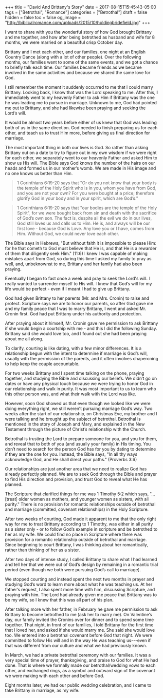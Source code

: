 +++
title = "David And Brittany's Story"
date = 2017-08-15T15:45:43-05:00
tags = ["Betrothal", "Romance"]
categories = ["Betrothal"]
draft = false
hidden = false
toc = false
og_image = "http://biblicalromance.com/uploads/2015/10/holdingbridefield.jpg"
+++

I want to share with you the wonderful story of how God brought Brittany and me together, and how after being betrothed as husband and wife for 8 months, we were married on a beautiful crisp October day.

<!--more-->

Brittany and I met each other, and our families, one night at an English Country Dance (along with a lot of other people). Over the following months, our families went to some of the same events, and we got a chance to briefly talk each time. Our families became friends as we became involved in the same activities and because we shared the same love for God.

I still remember the moment it suddenly occurred to me that I could marry Brittany. Looking back, I know that was the Lord speaking to me. After this, I immediately went to my heavenly Father to ask Him if Brittany was the one he was leading me to pursue in marriage. Unknown to me, God had pointed me out to Brittany, and she had likewise been praying and seeking the Lord’s will.

It would be almost two years before either of us knew that God was leading both of us in the same direction. God needed to finish preparing us for each other, and teach us to trust Him more, before giving us final direction for marriage.

The most important thing in both our lives is God. So rather than asking Brittany out on a date to try to figure out in my own wisdom if we were right for each other, we separately went to our heavenly Father and asked Him to show us His will. The Bible says God knows the number of the hairs on our heads and formed us in our mother’s womb. We are made in His image and no one knows us better than Him.

> 1 Corinthians 6:19-20 says that "Or do you not know that your body is the temple of the Holy Spirit who is in you, whom you have from God, and you are not your own? For you were bought at a price; therefore glorify God in your body and in your spirit, which are God’s."

> 1 Corinthians 6:19-20 says that "our bodies are the temple of the Holy Spirit", for we were bought back from sin and death with the sacrifice of God’s own son. The fact is, despite all the evil we do in our lives, God still loves us and calls us to Him. He is, and always will be our first love - because God is Love. Any love you or I have, comes from Him. Without God, we could never love each other.

The Bible says in Hebrews, "But without faith it is impossible to please Him: for he that cometh to God must believe that He is, and that He is a rewarder of them that diligently seek Him." (11:6) I knew I was capable of making mistakes apart from God, so during this time I asked my family to pray as well, and, unbeknownst to me, Brittany and her family had also been praying.

Eventually I began to fast once a week and pray to seek the Lord's will. I really wanted to surrender myself to His will. I knew that God’s will for my life would be perfect - even if I meant I had to give up Brittany.

God had given Brittany to her parents (Mr. and Mrs. Cronin) to raise and protect. Scripture says we are to honor our parents, so after God gave me and my family peace that I was to marry Brittany, I went and asked Mr. Cronin first. God had put Brittany under his authority and protection.

After praying about it himself, Mr. Cronin gave me permission to ask Brittany if she would begin a courtship with me - and this I did the following Sunday. Brittany said she would love too, and I found out she had been praying about me all along.

To clarify, courting is like dating, with a few minor differences. It is a relationship begun with the intent to determine if marriage is God’s will, usually with the permission of the parents, and it often involves chaperoning to help keep the couple accountable.

For two weeks Brittany and I spent time talking on the phone, praying together, and studying the Bible and discussing our beliefs. We didn’t go on dates or have any physical touch because we were trying to honor God in our relationship and walk in purity. It was most important to us to learn who this other person was, and what their walk with the Lord was like.

However, soon God showed us that even though we looked like we were doing everything right, we still weren’t pursuing marriage God’s way. Two weeks after the start of our relationship, on Christmas Eve, my brother and I were talking and he brought up the subject of betrothal. Betrothal is mentioned in the story of Joseph and Mary, and explained in the New Testament through the picture of Christ’s relationship with the Church.

Betrothal is trusting the Lord to prepare someone for you, and you for them, and reveal that to both of you (and usually your family) in His timing. You don’t need to search for the person God has for you by dating to determine if they are the one for you. Instead, the Bible says, "In all thy ways acknowledge God, and He shall direct your paths." (Proverbs 3:6)

Our relationships are just another area that we need to realize God has already perfectly planned. We are to seek God through the Bible and prayer to find His direction and provision, and trust God to reveal what He has planned.

The Scripture that clarified things for me was 1 Timothy 5:2 which says, "...[treat] older women as mothers, and younger women as sisters, with all purity." There is no provision for romantic relationships outside of betrothal and marriage (committed, covenant relationships) in the Holy Scripture.

After two weeks of courting, God made it apparent to me that the only right way for me to treat Brittany according to 1 Timothy, was either in all purity as a sister only - or to follow God’s example in scripture and be betrothed to her as my wife. We could find no place in Scripture where there was provision for a romantic relationship outside of betrothal and marriage. Since beginning to court Brittany, I was thinking about her romantically, rather than thinking of her as a sister.

After two days of intense study, I called Brittany to share what I had learned and tell her that we were out of God’s design by remaining in a romantic trial period (even though we both were pursuing God’s call to marriage).

We stopped courting and instead spent the next two months in prayer and studying God’s word to learn more about what he was teaching us. At her father’s request, I also spent more time with him, discussing Scripture, and praying with him. The Lord had already given me peace that Brittany was to be my wife, so I knew that this was all part of his plan.

After talking more with her father, in February he gave me permission to ask Brittany to become betrothed to me (ask her to marry me). On Valentine’s day, our family invited the Cronins over for dinner and to spend some time together. That night, in front of our families, I told Brittany for the first time that I loved her, and asked if she would marry me. She said she would love too. We entered into a betrothal covenant before God that night. We were committed to follow His will and in the way He was teaching us---even if that was different from our culture and what we had previously known.

In March, we had a private betrothal ceremony with our families. It was a very special time of prayer, thanksgiving, and praise to God for what He had done. That is where we formally made our betrothal/wedding vows to each other, and exchanged rings, as a symbol and outward sign of the covenant we were making with each other and before God.

Eight months later, we had our public wedding celebration, and I came to take Brittany in marriage, as my wife.
